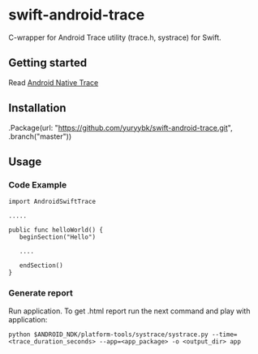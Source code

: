 # swift-android-trace

C-wrapper for Android Trace utility (trace.h, systrace) for Swift.

## Getting started

Read [Android Native Trace](https://developer.android.com/ndk/guides/tracing.html)

## Installation

 .Package(url: "https://github.com/yuryybk/swift-android-trace.git", .branch("master"))
 
## Usage
 

### Code Example 
 
 ```
 import AndroidSwiftTrace
 
 .....
 
 public func helloWorld() {
 	beginSection("Hello")
    
    ....
    
    endSection()
 }
 ```
 
 ### Generate report
 
 Run application. To get .html report run the next command and play with application:
 
 `python $ANDROID_NDK/platform-tools/systrace/systrace.py --time=<trace_duration_seconds> --app=<app_package> -o <output_dir> app`
